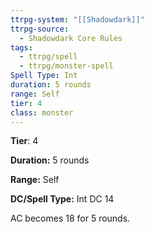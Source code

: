```yaml
---
ttrpg-system: "[[Shadowdark]]"
ttrpg-source:
  - Shadowdark Core Rules
tags:
  - ttrpg/spell
  - ttrpg/monster-spell
Spell Type: Int
duration: 5 rounds
range: Self
tier: 4
class: monster
---
```

**Tier**: 4

**Duration:** 5 rounds

**Range:** Self

**DC/Spell Type:** Int DC 14

AC becomes 18 for 5 rounds.